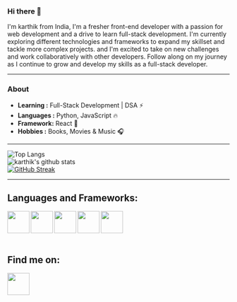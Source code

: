 ### Hi there 👋

I'm karthik from India, I'm a fresher front-end developer with a passion for web development and a drive to learn full-stack development. I'm currently exploring different technologies and frameworks to expand my skillset and tackle more complex projects. and I'm excited to take on new challenges and work collaboratively with other developers. Follow along on my journey as I continue to grow and develop my skills as a full-stack developer.

--------------------------------------------------------------------------------------------------------------------------------------------------------------------------
### About

-  **Learning :** Full-Stack Development |  DSA :zap:
-  **Languages :** Python, JavaScript :fire:
-  **Framework:** React 🔨
-  **Hobbies :** Books, Movies & Music :headphones:


--------------------------------------------------------------------------------------------------------------------------------------------------------------------------

![Top Langs](https://github-readme-stats.vercel.app/api/top-langs/?username=kar-ke&layout=compact&theme=highcontrast&langs_count=10&hide=ShaderLab,LLVM) 
<br/>
![karthik's github stats](https://github-readme-stats.vercel.app/api?username=kar-ke&show_icons=true&theme=highcontrast)
<br/>
[![GitHub Streak](https://github-readme-streak-stats.herokuapp.com?user=kar-ke&theme=dark&ring=DD0000&background=000000&stroke=FFEC00&dates=18DDD5)](https://git.io/streak-stats)

--------------------------------------------------------------------------------------------------------------------------------------------------------------------------

## Languages and Frameworks:
[<img src="https://cdn.jsdelivr.net/gh/devicons/devicon/icons/css3/css3-original.svg" width="50px" alt="" align="left" >](https://developer.mozilla.org/en-US/docs/Web/CSS)
[<img src="https://cdn.jsdelivr.net/gh/devicons/devicon/icons/html5/html5-original.svg" width="50px" alt="" align="left" >](https://developer.mozilla.org/en-US/docs/Web/HTML)
[<img src="https://cdn.jsdelivr.net/gh/devicons/devicon/icons/python/python-original.svg" width="50px" alt="" align="left" >](https://www.python.org/)
[<img src="https://cdn.jsdelivr.net/gh/devicons/devicon/icons/javascript/javascript-original.svg" width="50px" alt="" align="left" >](https://www.javascript.com/)
[<img src="https://cdn.jsdelivr.net/gh/devicons/devicon/icons/react/react-original.svg" width="50px" alt="" align="left" >](https://reactjs.org/)

<br />
<br />
<br />
<br />

## Find me on:
[<img src="https://cdn.jsdelivr.net/gh/devicons/devicon/icons/linkedin/linkedin-original.svg" width="50px" alt="" align="left">](https://www.linkedin.com/in/karke/)  
